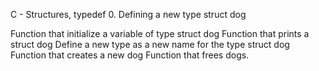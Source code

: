 C - Structures, typedef 0. Defining a new type struct dog

Function that initialize a variable of type struct dog
Function that prints a struct dog
Define a new type as a new name for the type struct dog
Function that creates a new dog
Function that frees dogs.
